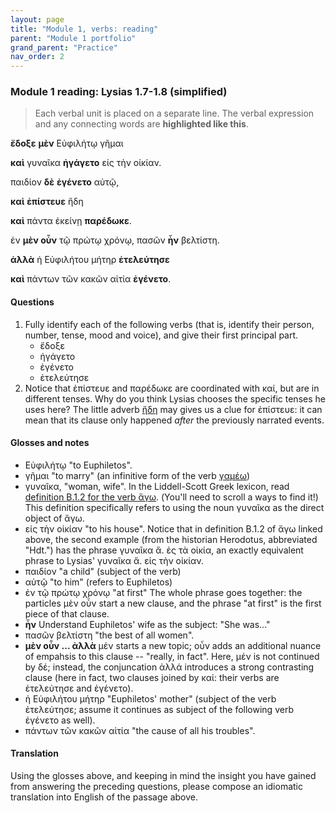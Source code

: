 ```yaml
---
layout: page
title: "Module 1, verbs: reading"
parent: "Module 1 portfolio"
grand_parent: "Practice"
nav_order: 2
---
```


### Module 1 reading: Lysias 1.7-1.8 (simplified)


> Each verbal unit is placed on a separate line. The verbal expression
> and any connecting words are **highlighted like this**.



**ἔδοξε** **μὲν** Εὐφιλήτῳ γῆμαι 

**καὶ** γυναῖκα **ἠγάγετο** εἰς τὴν οἰκίαν.


παιδίον **δὲ** **ἐγένετο** αὐτῷ,

**καὶ** **ἐπίστευε** ἤδη

**καὶ** πάντα ἐκείνῃ **παρέδωκε**.

ἐν **μὲν οὖν** τῷ πρώτῳ χρόνῳ, πασῶν **ἦν** βελτίστη.

**ἀλλὰ** ἡ Εὐφιλήτου μήτηρ  **ἐτελεύτησε**

**καὶ** πάντων τῶν κακῶν αἰτία **ἐγένετο**.


#### Questions

1. Fully identify each of the following verbs (that is, identify their person, number, tense, mood and voice), and give their first principal part.
    - ἔδοξε
    - ἠγάγετο
    - ἐγένετο
    - ἐτελεύτησε
2. Notice that ἐπίστευε and παρέδωκε are coordinated with καί, but are in different tenses.  Why do you think Lysias chooses the specific tenses he uses here?  The little adverb [ἤδη](http://folio2.furman.edu/lsj/?urn=urn:cite2:hmt:lsj.chicago_md:n46646) may gives us a clue for ἐπίστευε: it can mean that its clause only happened *after* the previously narrated events.


#### Glosses and notes

- Εὐφιλήτῳ "to Euphiletos". 
- γῆμαι "to marry" (an infinitive form of the verb [γαμέω](http://folio2.furman.edu/lsj/?urn=urn:cite2:hmt:lsj.chicago_md:n21556))
- γυναῖκα, "woman, wife".   In the Liddell-Scott Greek lexicon, read [definition B.1.2 for the verb ἄγω](http://folio2.furman.edu/lsj/?urn=urn:cite2:hmt:lsj.chicago_md:n27847). (You'll need to scroll a ways to find it!)  This definition specifically refers to using the noun γυναῖκα as the direct object of ἄγω.  
- εἰς τὴν οἰκίαν "to his house".  Notice that in definition B.1.2 of ἄγω linked above, the second example (from the historian Herodotus, abbreviated "Hdt.") has the phrase γυναῖκα ἄ. ἐς τὰ οἰκία, an exactly equivalent phrase to Lysias' γυναῖκα ἄ. εἰς τὴν οἰκίαν.
- παιδίον "a child" (subject of the verb)
- αὐτῷ "to him" (refers to Euphiletos)
- ἐν τῷ πρώτῳ χρόνῳ "at first" The whole phrase goes together:   the particles μὲν οὖν start a new clause, and the phrase "at first" is the first piece of that clause.
 - **ἦν** Understand Euphiletos' wife as the subject: "She was..."
- πασῶν βελτίστη "the best of all women".
- **μὲν οὖν ... ἀλλὰ** μέν starts a new topic; οὖν adds an additional nuance of empahsis to this clause -- "really, in fact".  Here, μέν is not continued by δέ; instead, the conjuncation ἀλλά introduces a strong contrasting clause (here in fact, two clauses joined by καί: their verbs are ἐτελεύτησε and ἐγένετο).
- ἡ Εὐφιλήτου μήτηρ "Euphiletos' mother" (subject of the verb ἐτελεύτησε; assume it continues as subject of the following verb ἐγένετο as well).
- πάντων τῶν κακῶν αἰτία "the cause of all his troubles".


#### Translation


Using the glosses above, and keeping in mind the insight you have gained from answering the preceding questions, please compose an idiomatic translation into English of the passage above.  
